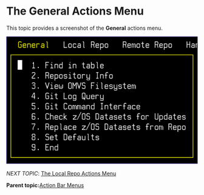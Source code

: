 # The General Actions Menu

This topic provides a screenshot of the **General** actions menu.

![](media/g_general_actions_menu.png)

*NEXT TOPIC*: [The Local Repo Actions Menu](r_the_local_repo_actions_menu.md)

**Parent topic:**[Action Bar Menus](r_action_bar_menus.md)

